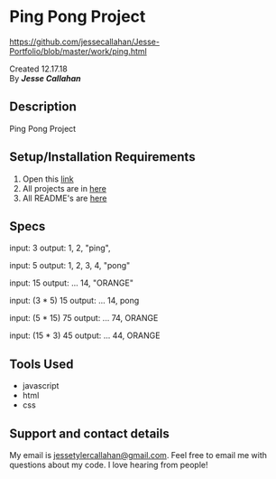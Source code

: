 # Ping Pong Project
https://github.com/jessecallahan/Jesse-Portfolio/blob/master/work/ping.html

Created 12.17.18</br>
By _**Jesse Callahan**_</br>

## Description
Ping Pong Project

## Setup/Installation Requirements

1. Open this [link](https://github.com/jessecallahan/Jesse-Portfolio/blob/master/work/ping.html)
3. All projects are in [here](https://github.com/jessecallahan/Jesse-Portfolio/tree/master/work)
4. All README's are [here](https://github.com/jessecallahan/Jesse-Portfolio/tree/master/readme)

## Specs
input: 3
output: 1, 2, "ping",

input: 5
output: 1, 2, 3, 4, "pong"

input: 15
output: ... 14, "ORANGE"

input: (3 * 5) 15
output: ... 14, pong

input: (5 * 15) 75
output: ... 74, ORANGE

input: (15 * 3) 45
output: ... 44, ORANGE

## Tools Used
* javascript
* html 
* css

## Support and contact details

My email is jessetylercallahan@gmail.com. Feel free to email me with questions about my code. I love hearing from people!
